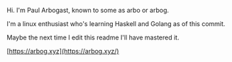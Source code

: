 Hi.  I'm Paul Arbogast, known to some as arbo or arbog.

I'm a linux enthusiast who's learning Haskell and Golang as of this commit.

Maybe the next time I edit this readme I'll have mastered it.

[https://arbog.xyz](https://arbog.xyz/)
<a rel="me" href="https://arbo.dev/@arbo"></a>
